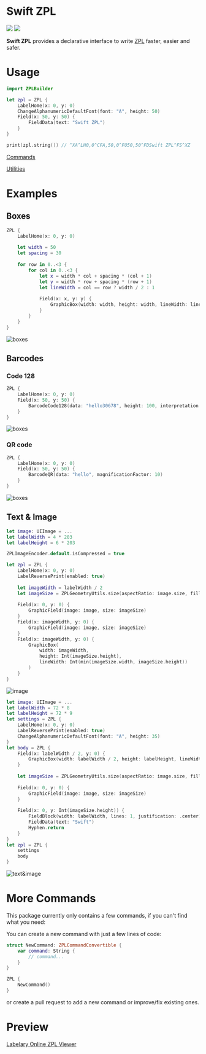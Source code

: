 # Swift ZPL

[![](https://img.shields.io/endpoint?url=https%3A%2F%2Fswiftpackageindex.com%2Fapi%2Fpackages%2Fscchn%2Fswift-zpl%2Fbadge%3Ftype%3Dswift-versions)](https://swiftpackageindex.com/scchn/swift-zpl)
[![](https://img.shields.io/endpoint?url=https%3A%2F%2Fswiftpackageindex.com%2Fapi%2Fpackages%2Fscchn%2Fswift-zpl%2Fbadge%3Ftype%3Dplatforms)](https://swiftpackageindex.com/scchn/swift-zpl)

**Swift ZPL** provides a declarative interface to write [ZPL](https://developer.zebra.com/products/printers/zpl) faster, easier and safer.

# Usage

```swift
import ZPLBuilder

let zpl = ZPL {
    LabelHome(x: 0, y: 0)
    ChangeAlphanumericDefaultFont(font: "A", height: 50)
    Field(x: 50, y: 50) {
        FieldData(text: "Swift ZPL")
    }
}

print(zpl.string()) // ^XA^LH0,0^CFA,50,0^FO50,50^FDSwift ZPL^FS^XZ
```

[Commands](https://github.com/scchn/swift-zpl/tree/main/Sources/ZPLBuilder/Commands)

[Utilities](https://github.com/scchn/swift-zpl/tree/main/Sources/ZPLBuilder/Utils)

# Examples

## Boxes

```swift
ZPL {
    LabelHome(x: 0, y: 0)
    
    let width = 50
    let spacing = 30
    
    for row in 0..<3 {
        for col in 0..<3 {
            let x = width * col + spacing * (col + 1)
            let y = width * row + spacing * (row + 1)
            let lineWidth = col == row ? width / 2 : 1
            
            Field(x: x, y: y) {
                GraphicBox(width: width, height: width, lineWidth: lineWidth)
            }
        }
    }
}
```

![boxes](https://github.com/scchn/swift-zpl/blob/main/Images/boxes.png)

## Barcodes

### Code 128

```swift
ZPL {
    LabelHome(x: 0, y: 0)
    Field(x: 50, y: 50) {
        BarcodeCode128(data: "hello30678", height: 100, interpretation: .bottom)
    }
}
```

![boxes](https://github.com/scchn/swift-zpl/blob/main/Images/code128.png)

### QR code

```swift
ZPL {
    LabelHome(x: 0, y: 0)
    Field(x: 50, y: 50) {
        BarcodeQR(data: "hello", magnificationFactor: 10)
    }
}
```

![boxes](https://github.com/scchn/swift-zpl/blob/main/Images/qr.png)

## Text & Image

```swift
let image: UIImage = ...
let labelWidth = 4 * 203
let labelHeight = 6 * 203

ZPLImageEncoder.default.isCompressed = true

let zpl = ZPL {
    LabelHome(x: 0, y: 0)
    LabelReversePrint(enabled: true)
    
    let imageWidth = labelWidth / 2
    let imageSize = ZPLGeometryUtils.size(aspectRatio: image.size, fillWidth: imageWidth)
    
    Field(x: 0, y: 0) {
        GraphicField(image: image, size: imageSize)
    }
    Field(x: imageWidth, y: 0) {
        GraphicField(image: image, size: imageSize)
    }
    Field(x: imageWidth, y: 0) {
        GraphicBox(
            width: imageWidth,
            height: Int(imageSize.height),
            lineWidth: Int(min(imageSize.width, imageSize.height))
        )
    }
}
```

![image](https://github.com/scchn/swift-zpl/blob/main/Images/image.png)

```swift
let image: UIImage = ...
let labelWidth = 72 * 8
let labelHeight = 72 * 9
let settings = ZPL {
    LabelHome(x: 0, y: 0)
    LabelReversePrint(enabled: true)
    ChangeAlphanumericDefaultFont(font: "A", height: 35)
}
let body = ZPL {
    Field(x: labelWidth / 2, y: 0) {
        GraphicBox(width: labelWidth / 2, height: labelHeight, lineWidth: labelWidth / 2)
    }
    
    let imageSize = ZPLGeometryUtils.size(aspectRatio: image.size, fillWidth: labelWidth)
    
    Field(x: 0, y: 0) {
        GraphicField(image: image, size: imageSize)
    }
    
    Field(x: 0, y: Int(imageSize.height)) {
        FieldBlock(width: labelWidth, lines: 1, justification: .center)
        FieldData(text: "Swift")
        Hyphen.return
    }
}
let zpl = ZPL {
    settings
    body
}
```

![text&image](https://github.com/scchn/swift-zpl/blob/main/Images/text_image.png)

# More Commands

This package currently only contains a few commands, if you can't find what you need:

You can create a new command with just a few lines of code:

```swift
struct NewCommand: ZPLCommandConvertible {
    var command: String {
        // command...
    }
}

ZPL {
    NewCommand()
}
```

or create a pull request to add a new command or improve/fix existing ones.

# Preview

[Labelary Online ZPL Viewer](https://labelary.com/viewer.html)
